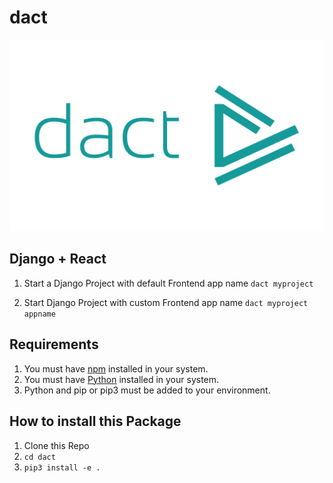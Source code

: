 # dact
![dact logo](https://raw.githubusercontent.com/ayushmankumar7/dact/main/extras/dact.png)

## Django + React

1. Start a Django Project with default Frontend app name 
`dact myproject`

2. Start Django Project with custom Frontend app name 
`dact myproject appname`


## Requirements 

1. You must have [npm](https://nodejs.org/en/) installed in your system. 
2. You must have [Python](https://www.python.org/) installed in your system. 
3. Python and pip or pip3 must be added to your environment.

## How to install this Package 

1. Clone this Repo 
2. `cd dact`
3. `pip3 install -e .`
